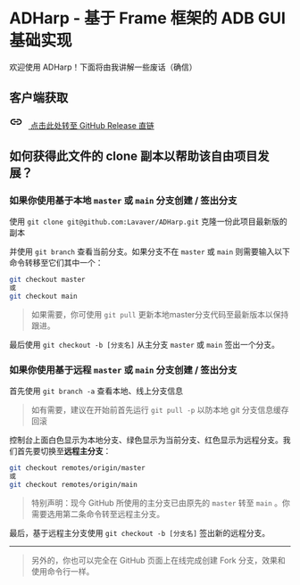# ADHarp - 基于 Frame 框架的 ADB GUI 基础实现

欢迎使用 ADHarp！下面将由我讲解一些废话（确信）

## 客户端获取

<a href="https://github.com/Lavaver/ADHarp/releases/download/1.0/Release.zip" class="button">  
  <svg xmlns="http://www.w3.org/2000/svg" width="24" height="24" viewBox="0 0 24 24" style="margin-right: 10px;">    
    <path d="M0 0h24v24H0z" fill="none"/>    
    <path d="M3.9 12c0-1.71 1.39-3.1 3.1-3.1h4V7H7c-2.76 0-5 2.24-5 5s2.24 5 5 5h4v-1.9H7c-1.71 0-3.1-1.39-3.1-3.1zM8 13h8v-2H8v2zm9-6h-4v1.9h4c1.71 0 3.1 1.39 3.1 3.1s-1.39 3.1-3.1 3.1h-4V17h4c2.76 0 5-2.24 5-5s-2.24-5-5-5z" />    
  </svg>            
  点击此处转至 GitHub Release 直链
</a>

## 如何获得此文件的 clone 副本以帮助该自由项目发展？

### 如果你使用基于本地 ``master`` 或 ``main`` 分支创建 / 签出分支

使用 ``git clone git@github.com:Lavaver/ADHarp.git`` 克隆一份此项目最新版的副本

并使用 ``git branch`` 查看当前分支。如果分支不在 ``master`` 或 ``main`` 则需要输入以下命令转移至它们其中一个：

```bash
git checkout master
或
git checkout main
```

> 如果需要，你可使用 ``git pull`` 更新本地master分支代码至最新版本以保持跟进。

最后使用 ``git checkout -b [分支名]`` 从主分支 ``master`` 或 ``main`` 签出一个分支。

### 如果你使用基于远程 ``master`` 或 ``main`` 分支创建 / 签出分支

首先使用 ``git branch -a`` 查看本地、线上分支信息

> 如有需要，建议在开始前首先运行 ``git pull -p`` 以防本地 git 分支信息缓存回滚

控制台上面白色显示为本地分支、绿色显示为当前分支、红色显示为远程分支。我们首先要切换至**远程主分支**：
```bash
git checkout remotes/origin/master
或
git checkout remotes/origin/main
```

> 特别声明：现今 GitHub 所使用的主分支已由原先的 ``master`` 转至 ``main`` 。你需要选用第二条命令转至远程主分支。

最后，基于远程主分支使用 ``git checkout -b [分支名]`` 签出新的远程分支。

---

> 另外的，你也可以完全在 GitHub 页面上在线完成创建 Fork 分支，效果和使用命令行一样。